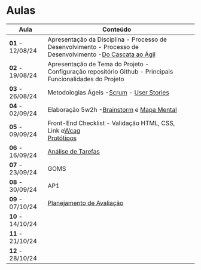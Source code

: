 # Aulas

| Aula                     | Conteúdo                                                                                                                                           |  |
| ------------------------ | --------------------------------------------------------------------------------------------------------------------------------------------------- | - |
| __01__ - 12/08/24 | Apresentação da Disciplina - Processo de Desenvolvimento - Processo de Desenvolvimento -[Do Cascata ao Ágil](../assets/Aulas/CascataAoAgil.docx)   |  |
| __02__ - 19/08/24 | Apresentação de Tema do Projeto - Configuração repositório Github - Principais Funcionalidades do Projeto                                      |  |
| __03__ - 26/08/24 | Metodologias Ágeis -[Scrum](/docs/assets/docs/Mapa+do+Scrum+Framework+utilizado+nas+aulas.pdf) - [User Stories](/docs/assets/docs/Scrum.pdf)            |  |
| __04__ - 02/09/24 | Elaboração 5w2h -[Brainstorm](../assets/Aulas/O%20processo%20de brainstorm.pdf) e [Mapa Mental](../assets/Aulas/Mapa%20Mental.pdf)                     |  |
| __05__ - 09/09/24 | Front-End Checklist - Validação HTML, CSS, Link e[Wcag](https://www.guia-wcag.com/) <br />[Protótipos](/docs/assets/docs/Aula%20-%20Prototipagem.pdf) |  |
| __06__ - 16/09/24 | [Análise de Tarefas](../assets/aulas/Análise%20de%20Tarefas.pdf)                                                                                     |  |
| __07__ - 23/09/24 | GOMS                                                                                                                                                |  |
| __08__ - 30/09/24 | AP1                                                                                                                                                 |  |
| __09__ - 07/10/24 | [Planejamento de Avaliação]()                                                                                                                        |  |
| __10__ - 14/10/24 |                                                                                                                                                     |  |
| __11__ - 21/10/24 |                                                                                                                                                     |  |
| __12__ - 28/10/24 |                                                                                                                                                     |  |
